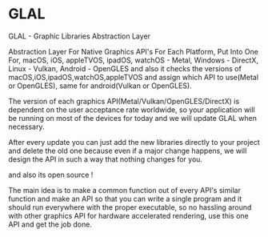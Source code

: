 # GLAL
GLAL - Graphic Libraries Abstraction Layer

Abstraction Layer For Native Graphics API's For Each Platform, Put Into One For,
 macOS, iOS, appleTVOS, ipadOS, watchOS - Metal,
 Windows - DirectX,
 Linux - Vulkan,
 Android - OpenGLES
  and also it checks the versions of macOS,iOS,ipadOS,watchOS,appleTVOS and assign which API to use(Metal or OpenGLES),
 same for android(Vulkan or OpenGLES).

The version of each graphics API(Metal/Vulkan/OpenGLES/DirectX) is dependent on the user acceptance rate worldwide, so your application will be running on most of the devices for today and we will update GLAL when necessary.

After every update you can just add the new libraries directly to your project and delete the old one because even if a major change happens, we will design the API in such a way that nothing changes for you.

and also its open source !


The main idea is to make a common function out of every API's similar function and make an API so that you can write a single program and it should run everywhere with the proper executable, so no hassling around with other graphics API for hardware accelerated rendering,
use this one API and get the job done.
